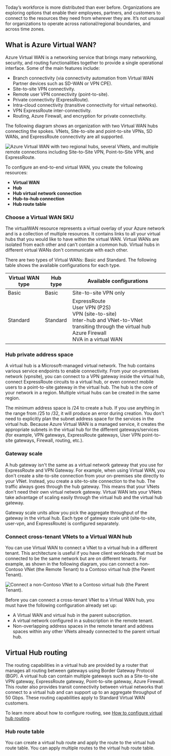 
Today’s workforce is more distributed than ever before. Organizations are exploring options that enable their employees, partners, and customers to connect to the resources they need from wherever they are. It’s not unusual for organizations to operate across national/regional boundaries, and across time zones.

## What is Azure Virtual WAN?

Azure Virtual WAN is a networking service that brings many networking, security, and routing functionalities together to provide a single operational interface. Some of the main features include:

- Branch connectivity (via connectivity automation from Virtual WAN Partner devices such as SD-WAN or VPN CPE).
- Site-to-site VPN connectivity.
- Remote user VPN connectivity (point-to-site).
- Private connectivity (ExpressRoute).
- Intra-cloud connectivity (transitive connectivity for virtual networks).
- VPN ExpressRoute inter-connectivity.
- Routing, Azure Firewall, and encryption for private connectivity.

The following diagram shows an organization with two Virtual WAN hubs connecting the spokes. VNets, Site-to-site and point-to-site VPNs, SD WANs, and ExpressRoute connectivity are all supported.

![Azure Virtual WAN with two regional hubs, several VNets, and multiple remote connections including Site-to-Site VPN, Point-to-Site VPN, and ExpressRoute.](https://learn.microsoft.com/en-us/training/wwl-azure/design-implement-hybrid-networking/media/azure-wan-regions-a420bb18.png)

To configure an end-to-end virtual WAN, you create the following resources:

- **Virtual WAN**
- **Hub**
- **Hub virtual network connection**
- **Hub-to-hub connection**
- **Hub route table**

### Choose a Virtual WAN SKU

The virtualWAN resource represents a virtual overlay of your Azure network and is a collection of multiple resources. It contains links to all your virtual hubs that you would like to have within the virtual WAN. Virtual WANs are isolated from each other and can't contain a common hub. Virtual hubs in different virtual WANs don't communicate with each other.

There are two types of Virtual WANs: Basic and Standard. The following table shows the available configurations for each type.

|**Virtual WAN type**|**Hub type**|**Available configurations**|
|---|---|---|
|Basic|Basic|Site-to-site VPN only|
|Standard|Standard|ExpressRoute  <br>User VPN (P2S)  <br>VPN (site-to-site)  <br>Inter-hub and VNet-to-VNet transiting through the virtual hub  <br>Azure Firewall  <br>NVA in a virtual WAN|

### Hub private address space

A virtual hub is a Microsoft-managed virtual network. The hub contains various service endpoints to enable connectivity. From your on-premises network (vpnsite), you can connect to a VPN gateway inside the virtual hub, connect ExpressRoute circuits to a virtual hub, or even connect mobile users to a point-to-site gateway in the virtual hub. The hub is the core of your network in a region. Multiple virtual hubs can be created in the same region.

The minimum address space is /24 to create a hub. If you use anything in the range from /25 to /32, it will produce an error during creation. You don't need to explicitly plan the subnet address space for the services in the virtual hub. Because Azure Virtual WAN is a managed service, it creates the appropriate subnets in the virtual hub for the different gateways/services (for example, VPN gateways, ExpressRoute gateways, User VPN point-to-site gateways, Firewall, routing, etc.).

### Gateway scale

A hub gateway isn't the same as a virtual network gateway that you use for ExpressRoute and VPN Gateway. For example, when using Virtual WAN, you don't create a site-to-site connection from your on-premises site directly to your VNet. Instead, you create a site-to-site connection to the hub. The traffic always goes through the hub gateway. This means that your VNets don't need their own virtual network gateway. Virtual WAN lets your VNets take advantage of scaling easily through the virtual hub and the virtual hub gateway.

Gateway scale units allow you pick the aggregate throughput of the gateway in the virtual hub. Each type of gateway scale unit (site-to-site, user-vpn, and ExpressRoute) is configured separately.

### Connect cross-tenant VNets to a Virtual WAN hub

You can use Virtual WAN to connect a VNet to a virtual hub in a different tenant. This architecture is useful if you have client workloads that must be connected to be the same network but are on different tenants. For example, as shown in the following diagram, you can connect a non-Contoso VNet (the Remote Tenant) to a Contoso virtual hub (the Parent Tenant).

![Connect a non-Contoso VNet to a Contoso virtual hub (the Parent Tenant).](https://learn.microsoft.com/en-us/training/wwl-azure/design-implement-hybrid-networking/media/cross-tenant-connectivity-8c970006.png)

Before you can connect a cross-tenant VNet to a Virtual WAN hub, you must have the following configuration already set up:

- A Virtual WAN and virtual hub in the parent subscription.
- A virtual network configured in a subscription in the remote tenant.
- Non-overlapping address spaces in the remote tenant and address spaces within any other VNets already connected to the parent virtual hub.

## Virtual Hub routing

The routing capabilities in a virtual hub are provided by a router that manages all routing between gateways using Border Gateway Protocol (BGP). A virtual hub can contain multiple gateways such as a Site-to-site VPN gateway, ExpressRoute gateway, Point-to-site gateway, Azure Firewall. This router also provides transit connectivity between virtual networks that connect to a virtual hub and can support up to an aggregate throughput of 50 Gbps. These routing capabilities apply to Standard Virtual WAN customers.

To learn more about how to configure routing, see [How to configure virtual hub routing](https://learn.microsoft.com/en-us/azure/virtual-wan/how-to-virtual-hub-routing).

### Hub route table

You can create a virtual hub route and apply the route to the virtual hub route table. You can apply multiple routes to the virtual hub route table.